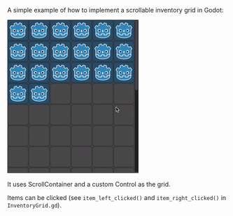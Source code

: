 A simple example of how to implement a scrollable inventory grid in Godot:

<img src="https://github.com/mitchcurtis/godot-basic-inventory-grid/blob/master/gif/gif.gif">

It uses ScrollContainer and a custom Control as the grid.

Items can be clicked (see `item_left_clicked()` and `item_right_clicked()` in `InventoryGrid.gd`).
